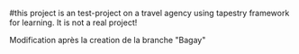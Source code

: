#this project is an test-project on a travel agency using tapestry framework for learning.
It is not a  real project!

Modification après la creation de la branche "Bagay"